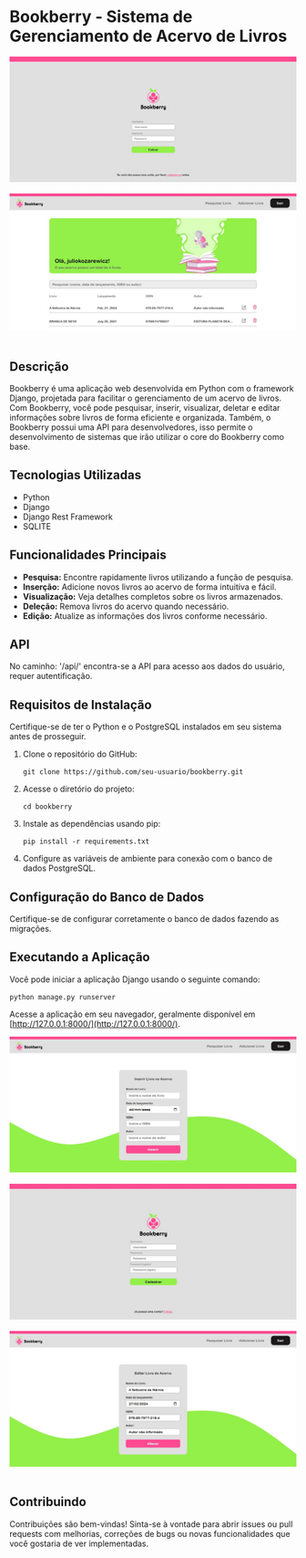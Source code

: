 # Bookberry - Sistema de Gerenciamento de Acervo de Livros

<img src="1_utils/2_imgs_readme/1.jpg"> <br /> <br />
<img src="1_utils/2_imgs_readme/2.jpg"> <br /> <br />

## Descrição
Bookberry é uma aplicação web desenvolvida em Python com o framework Django, projetada para facilitar o gerenciamento de um acervo de livros. Com Bookberry, você pode pesquisar, inserir, visualizar, deletar e editar informações sobre livros de forma eficiente e organizada. Também, o Bookberry possui uma API para desenvolvedores, isso permite o desenvolvimento de sistemas que irão utilizar o core do Bookberry como base.

## Tecnologias Utilizadas
- Python
- Django
- Django Rest Framework
- SQLITE

## Funcionalidades Principais
- **Pesquisa:** Encontre rapidamente livros utilizando a função de pesquisa.
- **Inserção:** Adicione novos livros ao acervo de forma intuitiva e fácil.
- **Visualização:** Veja detalhes completos sobre os livros armazenados.
- **Deleção:** Remova livros do acervo quando necessário.
- **Edição:** Atualize as informações dos livros conforme necessário.

## API
No caminho: '/api/' encontra-se a API para acesso aos dados do usuário, requer autentificação.

## Requisitos de Instalação
Certifique-se de ter o Python e o PostgreSQL instalados em seu sistema antes de prosseguir.

1. Clone o repositório do GitHub:
    ```
    git clone https://github.com/seu-usuario/bookberry.git
    ```
2. Acesse o diretório do projeto:
    ```
    cd bookberry
    ```
3. Instale as dependências usando pip:
    ```
    pip install -r requirements.txt
    ```
4. Configure as variáveis de ambiente para conexão com o banco de dados PostgreSQL.

## Configuração do Banco de Dados
Certifique-se de configurar corretamente o banco de dados fazendo as migrações.

## Executando a Aplicação
Você pode iniciar a aplicação Django usando o seguinte comando:
```
python manage.py runserver
```

Acesse a aplicação em seu navegador, geralmente disponível em [http://127.0.0.1:8000/](http://127.0.0.1:8000/).

<img src="1_utils/2_imgs_readme/3.jpg"> <br /> <br />
<img src="1_utils/2_imgs_readme/4.jpg"> <br /> <br />
<img src="1_utils/2_imgs_readme/5.jpg"> <br /> <br />

## Contribuindo
Contribuições são bem-vindas! Sinta-se à vontade para abrir issues ou pull requests com melhorias, correções de bugs ou novas funcionalidades que você gostaria de ver implementadas.
